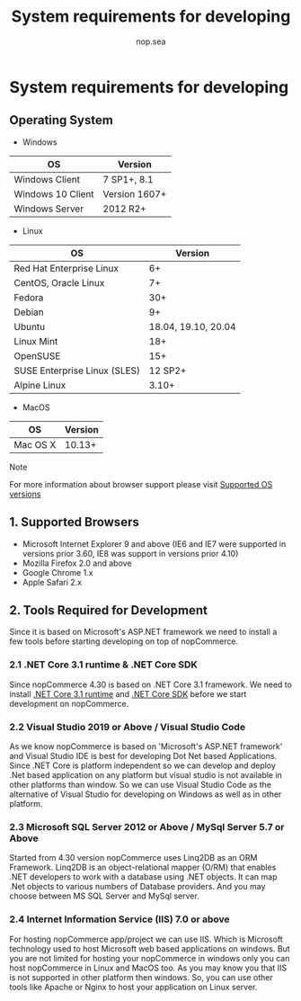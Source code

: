 ﻿---
title: System requirements for developing
uid: en/developer/tutorials/system-requirements-for-developing
author: nop.sea
contributors: git.RomanovM, git.DmitriyKulagin
---

# System requirements for developing

## Operating System

* Windows

| OS                | Version       |
| ----------------- | ------------- |
| Windows Client    | 7 SP1+, 8.1   |
| Windows 10 Client | Version 1607+ |
| Windows Server    | 2012 R2+      |

* Linux

| OS                           | Version             |
| ---------------------------- | ------------------- |
| Red Hat Enterprise Linux     | 6+                  |
| CentOS, Oracle Linux         | 7+                  |
| Fedora                       | 30+                 |
| Debian                       | 9+                  |
| Ubuntu                       | 18.04, 19.10, 20.04 |
| Linux Mint                   | 18+                 |
| OpenSUSE                     | 15+                 |
| SUSE Enterprise Linux (SLES) | 12 SP2+             |
| Alpine Linux                 | 3.10+               |

* MacOS

| OS       | Version |
| -------- | ------- |
| Mac OS X | 10.13+  |

> [!NOTE]
> 
> For more information about browser support please visit [Supported OS versions](https://github.com/dotnet/core/blob/master/release-notes/3.1/3.1-supported-os.md)

## 1. Supported Browsers

* Microsoft Internet Explorer 9 and above (IE6 and IE7 were supported in versions prior 3.60, IE8 was support in versions prior 4.10)
* Mozilla Firefox 2.0 and above
* Google Chrome 1.x
* Apple Safari 2.x

## 2. Tools Required for Development

Since it is based on Microsoft's ASP.NET framework we need to install a few tools before starting developing on top of nopCommerce.

### 2.1 \.NET Core 3.1 runtime & .NET Core SDK

Since nopCommerce 4.30 is based on .NET Core 3.1 framework. We need to install [.NET Core 3.1 runtime](https://dotnet.microsoft.com/download/dotnet-core/thank-you/runtime-aspnetcore-3.1.3-windows-hosting-bundle-installer) and [.NET Core SDK](https://dotnet.microsoft.com/download/dotnet-core/thank-you/sdk-3.1.201-windows-x64-installer) before we start development on nopCommerce.

### 2.2 Visual Studio 2019 or Above / Visual Studio Code

As we know nopCommerce is based on 'Microsoft's ASP.NET framework' and Visual Studio IDE is best for developing Dot Net based Applications. Since .NET Core is platform independent so we can develop and deploy .Net based application on any platform but visual studio is not available in other platforms than window. So we can use Visual Studio Code as the alternative of Visual Studio for developing on Windows as well as in other platform.

### 2.3 Microsoft SQL Server 2012 or Above / MySql Server 5.7 or Above

Started from 4.30 version nopCommerce uses Linq2DB as an ORM Framework. Linq2DB  is an object-relational mapper (O/RM) that enables .NET developers to work with a database using .NET objects. It can map .Net objects to various numbers of Database providers. And you may choose between MS SQL Server and MySql server.

### 2.4 Internet Information Service (IIS) 7.0 or above

For hosting nopCommerce app/project we can use IIS. Which is Microsoft technology used to host Microsoft web based applications on windows. But you are not limited for hosting your nopCommerce in windows only you can host nopCommerce in Linux and MacOS too. As you may know you that IIS is not supported in other platform then windows. So, you can use other tools like Apache or Nginx to host your application on Linux server.
